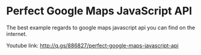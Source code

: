 # Perfect Google Maps JavaScript API
The best example regards to google maps javascript api you can find on the internet.

Youtube link: http://q.gs/886827/perfect-google-maps-javascript-api
